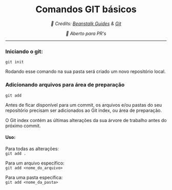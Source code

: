 <div align="center">
  <h1>Comandos GIT básicos</h1>
  
  *📝 Credits: [Beanstalk Guides](http://guides.beanstalkapp.com/) & [Git](https://git-scm.com/)*
  
  *🤝 Aberto para PR's*
  
  <hr>
 </div>

### Iniciando o git:

`git init`

Rodando esse comando na sua pasta será criado um novo repositório local.

### Adicionando arquivos para área de preparação

`git add`

Antes de ficar disponível para um commit, os arquivos e/ou pastas do seu repositório precisam ser adicionados ao Git index, ou área de preparação.

O Git index contém as últimas alterações da sua árvore de trabalho antes do próximo commit.

#### Uso:
Para todas as alterações:<br/>
`git add .`

Para um arquivo específico:<br/>
`git add <nome_do_arquivo>`

Para uma pasta específica:<br/>
`git add <nome_da_pasta>`

